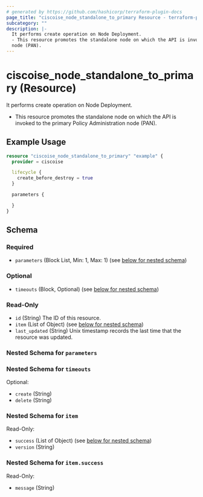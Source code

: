 ```yaml
---
# generated by https://github.com/hashicorp/terraform-plugin-docs
page_title: "ciscoise_node_standalone_to_primary Resource - terraform-provider-ciscoise"
subcategory: ""
description: |-
  It performs create operation on Node Deployment.
  - This resource promotes the standalone node on which the API is invoked to the primary Policy Administration
  node (PAN).
---
```


# ciscoise_node_standalone_to_primary (Resource)

It performs create operation on Node Deployment.
- This resource promotes the standalone node on which the API is invoked to the primary Policy Administration
node (PAN).

## Example Usage

```terraform
resource "ciscoise_node_standalone_to_primary" "example" {
  provider = ciscoise

  lifecycle {
    create_before_destroy = true
  }

  parameters {

  }
}
```

<!-- schema generated by tfplugindocs -->
## Schema

### Required

- `parameters` (Block List, Min: 1, Max: 1) (see [below for nested schema](#nestedblock--parameters))

### Optional

- `timeouts` (Block, Optional) (see [below for nested schema](#nestedblock--timeouts))

### Read-Only

- `id` (String) The ID of this resource.
- `item` (List of Object) (see [below for nested schema](#nestedatt--item))
- `last_updated` (String) Unix timestamp records the last time that the resource was updated.

<a id="nestedblock--parameters"></a>
### Nested Schema for `parameters`


<a id="nestedblock--timeouts"></a>
### Nested Schema for `timeouts`

Optional:

- `create` (String)
- `delete` (String)


<a id="nestedatt--item"></a>
### Nested Schema for `item`

Read-Only:

- `success` (List of Object) (see [below for nested schema](#nestedobjatt--item--success))
- `version` (String)

<a id="nestedobjatt--item--success"></a>
### Nested Schema for `item.success`

Read-Only:

- `message` (String)


